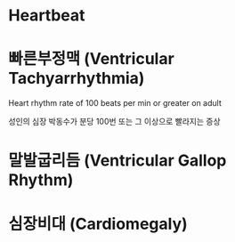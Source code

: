 # Heartbeat

# 빠른부정맥 (Ventricular Tachyarrhythmia)

Heart rhythm rate of 100 beats per min or greater on adult

성인의 심장 박동수가 분당 100번 또는 그 이상으로 빨라지는 증상

# 말발굽리듬 (Ventricular Gallop Rhythm)

# 심장비대 (Cardiomegaly)

